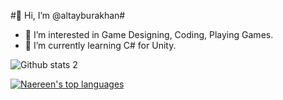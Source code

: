 #👋 Hi, I’m @altayburakhan#
- 👀 I’m interested in Game Designing, Coding, Playing Games.
- 🌱 I’m currently learning C# for Unity.


![Github stats 2](https://github-readme-stats.vercel.app/api?username=altayburakhan&show_icons=true&theme=radical)

[![Naereen's top languages](https://github-readme-stats.vercel.app/api/top-langs/?username=altayburakhan&theme=blue-green)](https://github.com/anuraghazra/github-readme-stats)
